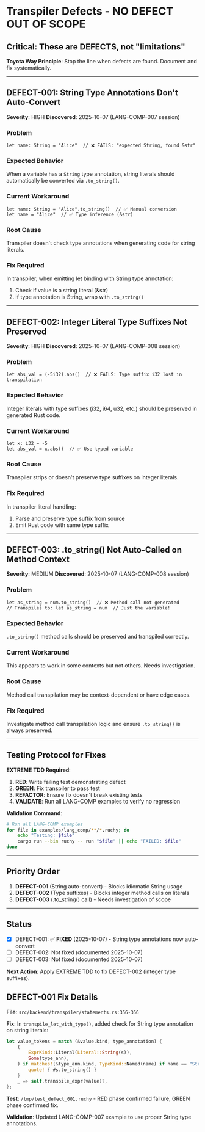 # Transpiler Defects - NO DEFECT OUT OF SCOPE

## Critical: These are DEFECTS, not "limitations"

**Toyota Way Principle**: Stop the line when defects are found. Document and fix systematically.

---

## DEFECT-001: String Type Annotations Don't Auto-Convert

**Severity**: HIGH
**Discovered**: 2025-10-07 (LANG-COMP-007 session)

### Problem
```ruchy
let name: String = "Alice"  // ❌ FAILS: "expected String, found &str"
```

### Expected Behavior
When a variable has a `String` type annotation, string literals should automatically be converted via `.to_string()`.

### Current Workaround
```ruchy
let name: String = "Alice".to_string()  // ✅ Manual conversion
let name = "Alice"  // ✅ Type inference (&str)
```

### Root Cause
Transpiler doesn't check type annotations when generating code for string literals.

### Fix Required
In transpiler, when emitting let binding with String type annotation:
1. Check if value is a string literal (&str)
2. If type annotation is String, wrap with `.to_string()`

---

## DEFECT-002: Integer Literal Type Suffixes Not Preserved

**Severity**: HIGH
**Discovered**: 2025-10-07 (LANG-COMP-008 session)

### Problem
```ruchy
let abs_val = (-5i32).abs()  // ❌ FAILS: Type suffix i32 lost in transpilation
```

### Expected Behavior
Integer literals with type suffixes (i32, i64, u32, etc.) should be preserved in generated Rust code.

### Current Workaround
```ruchy
let x: i32 = -5
let abs_val = x.abs()  // ✅ Use typed variable
```

### Root Cause
Transpiler strips or doesn't preserve type suffixes on integer literals.

### Fix Required
In transpiler literal handling:
1. Parse and preserve type suffix from source
2. Emit Rust code with same type suffix

---

## DEFECT-003: .to_string() Not Auto-Called on Method Context

**Severity**: MEDIUM
**Discovered**: 2025-10-07 (LANG-COMP-008 session)

### Problem
```ruchy
let as_string = num.to_string()  // ❌ Method call not generated
// Transpiles to: let as_string = num  // Just the variable!
```

### Expected Behavior
`.to_string()` method calls should be preserved and transpiled correctly.

### Current Workaround
This appears to work in some contexts but not others. Needs investigation.

### Root Cause
Method call transpilation may be context-dependent or have edge cases.

### Fix Required
Investigate method call transpilation logic and ensure `.to_string()` is always preserved.

---

## Testing Protocol for Fixes

**EXTREME TDD Required**:
1. **RED**: Write failing test demonstrating defect
2. **GREEN**: Fix transpiler to pass test
3. **REFACTOR**: Ensure fix doesn't break existing tests
4. **VALIDATE**: Run all LANG-COMP examples to verify no regression

**Validation Command**:
```bash
# Run all LANG-COMP examples
for file in examples/lang_comp/**/*.ruchy; do
    echo "Testing: $file"
    cargo run --bin ruchy -- run "$file" || echo "FAILED: $file"
done
```

---

## Priority Order

1. **DEFECT-001** (String auto-convert) - Blocks idiomatic String usage
2. **DEFECT-002** (Type suffixes) - Blocks integer method calls on literals
3. **DEFECT-003** (.to_string() call) - Needs investigation of scope

---

## Status

- [x] DEFECT-001: ✅ **FIXED** (2025-10-07) - String type annotations now auto-convert
- [ ] DEFECT-002: Not fixed (documented 2025-10-07)
- [ ] DEFECT-003: Not fixed (documented 2025-10-07)

**Next Action**: Apply EXTREME TDD to fix DEFECT-002 (integer type suffixes).

## DEFECT-001 Fix Details

**File**: `src/backend/transpiler/statements.rs:356-366`

**Fix**: In `transpile_let_with_type()`, added check for String type annotation on string literals:
```rust
let value_tokens = match (&value.kind, type_annotation) {
    (
        ExprKind::Literal(Literal::String(s)),
        Some(type_ann),
    ) if matches!(&type_ann.kind, TypeKind::Named(name) if name == "String") => {
        quote! { #s.to_string() }
    }
    _ => self.transpile_expr(value)?,
};
```

**Test**: `/tmp/test_defect_001.ruchy` - RED phase confirmed failure, GREEN phase confirmed fix.

**Validation**: Updated LANG-COMP-007 example to use proper String type annotations.
